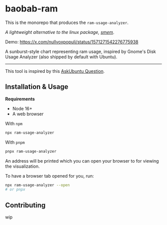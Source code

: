 # baobab-ram


This is the monorepo that produces the `ram-usage-analyzer`.

_A lightweight alternative to the linux package, [smem][ubuntu-smem]_.

Demo: https://x.com/nullvoxpopuli/status/1571271542276775938

[ubuntu-smem]: https://manpages.ubuntu.com/manpages/trusty/man8/smem.8.html

A sunburst-style chart representing ram usage, inspired by Gnome's Disk Usage Analyzer (also shipped by default with Ubuntu).

-------------------

This tool is inspired by this [AskUbuntu Question][ask-ubuntu-inspiration].

[ask-ubuntu-inspiration]: https://askubuntu.com/questions/1428703/is-there-a-utility-like-baobab-but-for-memory-ram/1428705?noredirect=1#comment2488516_1428705



## Installation & Usage

**Requirements**

- Node 16+
- A web browser


With `npm`

```bash
npx ram-usage-analyzer
```

With `pnpm`
```bash
pnpx ram-usage-analyzer
```

An address will be printed which you can open your browser to for viewing the visualization.

To have a browser tab opened for you, run:
```bash
npx ram-usage-analyzer --open
# or pnpx
```

## Contributing

wip
